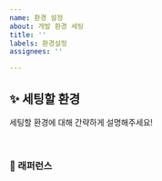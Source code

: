 ```yaml
---
name: 환경 설정
about: 개발 환경 세팅
title: ''
labels: 환경설정
assignees: ''

---
```


## ✨ 세팅할 환경

세팅할 환경에 대해 간략하게 설명해주세요!

<br>

### 📕 래퍼런스
